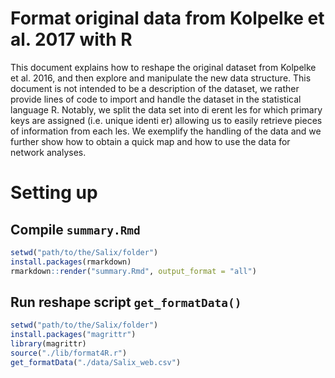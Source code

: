 # Format original data from Kolpelke et al. 2017 with R

This document explains how to reshape the original dataset from Kolpelke et al. 2016, and then explore and manipulate the new data structure. This document is not intended to be a description of the dataset, we rather provide lines of code to import and handle the dataset in the statistical language R. Notably, we split the data set into di erent  les for which primary keys are assigned (i.e. unique identi er) allowing us to easily retrieve pieces of information from each  les. We exemplify the handling of the data and we further show how to obtain a quick map and how to use the data for network analyses.

# Setting up

## Compile `summary.Rmd`

```r
setwd("path/to/the/Salix/folder")
install.packages(rmarkdown)
rmarkdown::render("summary.Rmd", output_format = "all")
```

## Run reshape script `get_formatData()`

```r
setwd("path/to/the/Salix/folder")
install.packages("magrittr")
library(magrittr)
source("./lib/format4R.r")
get_formatData("./data/Salix_web.csv")
```
